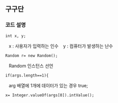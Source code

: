 ## 구구단

### 코드 설명

    int x, y;
    
&ensp; x : 사용자가 입력하는 인수
&ensp; y : 컴퓨터가 발생하는 난수

    Random r= new Random();
    
&ensp; Random 인스턴스 선언

    if(args.length==1){
  
&ensp; arg 배열에 1개에 데이터가 있는 경우 true;

    x= Integer.valueOf(args[0]).intValue();
    
&ensp; 
